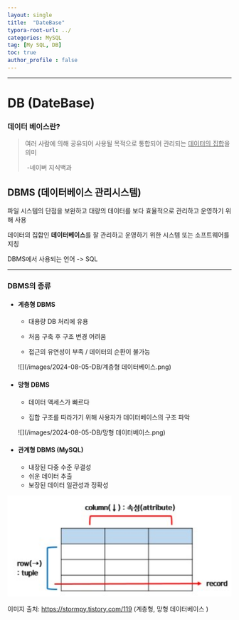 ```yaml
---
layout: single
title:  "DateBase"
typora-root-url: ../
categories: MySQL
tag: [My SQL, DB]
toc: true
author_profile : false
---
```








------

# **DB  (DateBase)**

### 데이터 베이스란?

> 여러 사람에 의해 공유되어 사용될 목적으로 통합되어 관리되는 <u>데이터의 집합</u>을 의미
>
> ​                                                                                                              -네이버 지식백과





## DBMS  (데이터베이스 관리시스템)

파일 시스템의 단점을 보완하고 대량의 데이터를 보다 효율적으로 관리하고 운영하기 위해 사용



데이터의 집합인 **데이터베이스**를 잘 관리하고 운영하기 위한 시스템 또는 소프트웨어를 지칭



DBMS에서 사용되는 언어 -> SQL



------



### DBMS의 종류



- #### **계층형 DBMS**

  - 대용량 DB 처리에 유용

  - 처음 구축 후 구조 변경 어려움

  - 접근의 유연성이 부족 / 데이터의 순환이 불가능

  ![](/images/2024-08-05-DB/계층형 데이터베이스.png)

- #### **망형 DBMS**

  - 데이터 액세스가 빠르다

  - 집합 구조를 따라가기 위해 사용자가 데이터베이스의 구조 파악

  ![](/images/2024-08-05-DB/망형 데이터베이스.png)

- #### **관계형 DBMS** (MySQL)

  -  내장된 다중 수준 무결성
  - 쉬운 데이터 추출
  - 보장된 데이터 일관성과 정확성

<img src="/images/2024-08-05-DB/관계형 데이터베이스.png" style="zoom:150%;" />



이미지 출처: https://stormpy.tistory.com/119 (계층형, 망형 데이터베이스 )

